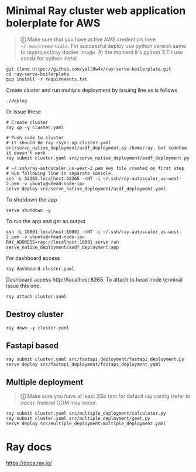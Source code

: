 # Minimal Ray cluster web application bolerplate for AWS

> **&#9432;** Make sure that you have active AWS credentials here `~/.aws/credentials`.
> For successful deploy use python version same to rayproject/ray docker image. At the moment it's python 3.7.
> I use conda for python install.

    git clone https://github.com/yell0w4x/ray-serve-boilerplate.git
    cd ray-serve-boilerplate
    pip install -r requirements.txt

Create cluster and run multiple deployment by issuing line as is follows

    ./deploy

Or issue these

    # Create cluster
    ray up -y cluster.yaml
    
    # Push code to cluster 
    # It should be ray rsync-up cluster.yaml src/serve_native_deployment/asdf_deployment.py /home/ray, but somehow it doesn't work
    ray submit cluster.yaml src/serve_native_deployment/asdf_deployment.py

    # ~/.ssh/ray-autoscaler_us-west-2.pem key file created on first step
    # Run following line in separate console.
    ssh -L 52365:localhost:52365 -nNT -i ~/.ssh/ray-autoscaler_us-west-2.pem -v ubuntu@<head-node-ip>
    serve deploy src/serve_native_deployment/asdf_deployment.yaml

To shutdown the app

    serve shutdown -y

To run the app and get an output

    ssh -L 10001:localhost:10001 -nNT -i ~/.ssh/ray-autoscaler_us-west-2.pem -v ubuntu@<head-node-ip>
    RAY_ADDRESS=ray://localhost:10001 serve run serve_native_deployment/asdf_deployment:app

For dashboard access

    ray dashboard cluster.yaml

Dashboard access http://localhost:8265. To attach to head node terminal issue this one.

    ray attach cluster.yaml

## Destroy cluster

    ray down -y cluster.yaml

## Fastapi based

    ray submit cluster.yaml src/fastapi_deployment/fastapi_deployment.py
    serve deploy src/fastapi_deployment/fastapi_deployment.yaml

## Multiple deployment

> **&#9432;** Make sure you have at least 2Gb ram for default ray config (refer to docs). 
> Instead OOM may occur.

    ray submit cluster.yaml src/multiple_deployment/calculator.py
    ray submit cluster.yaml src/multiple_deployment/geet.py
    serve deploy src/multiple_deployment/multiple_deployment.yaml

# Ray docs

https://docs.ray.io/
